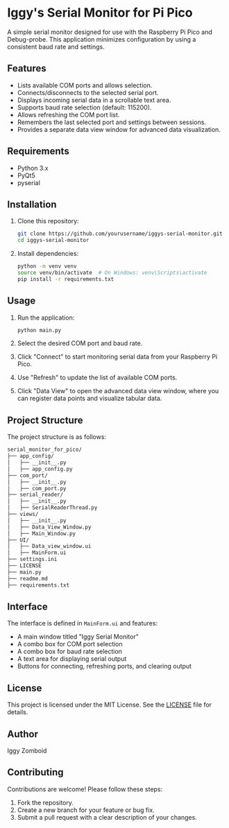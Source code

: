 # Iggy's Serial Monitor for Pi Pico

A simple serial monitor designed for use with the Raspberry Pi Pico and Debug-probe. This application minimizes configuration by using a consistent baud rate and settings.

## Features

- Lists available COM ports and allows selection.
- Connects/disconnects to the selected serial port.
- Displays incoming serial data in a scrollable text area.
- Supports baud rate selection (default: 115200).
- Allows refreshing the COM port list.
- Remembers the last selected port and settings between sessions.
- Provides a separate data view window for advanced data visualization.

## Requirements

- Python 3.x
- PyQt5
- pyserial

## Installation

1. Clone this repository:

    ```sh
    git clone https://github.com/yourusername/iggys-serial-monitor.git
    cd iggys-serial-monitor
    ```

2. Install dependencies:

    ```sh
    python -m venv venv
    source venv/bin/activate  # On Windows: venv\Scripts\activate
    pip install -r requirements.txt
    ```

## Usage

1. Run the application:

    ```sh
    python main.py
    ```

2. Select the desired COM port and baud rate.
3. Click "Connect" to start monitoring serial data from your Raspberry Pi Pico.
4. Use "Refresh" to update the list of available COM ports.
5. Click "Data View" to open the advanced data view window, where you can register data points and visualize tabular data.

## Project Structure

The project structure is as follows:

```md
serial_monitor_for_pico/
├── app_config/
│   ├── __init__.py
│   ├── app_config.py
├── com_port/
│   ├── __init__.py
│   ├── com_port.py
├── serial_reader/
│   ├── __init__.py
│   ├── SerialReaderThread.py
├── views/
│   ├── __init__.py
│   ├── Data_View_Window.py
│   ├── Main_Window.py
├── UI/
│   ├── Data_view_window.ui
│   ├── MainForm.ui
├── settings.ini
├── LICENSE
├── main.py
├── readme.md
├── requirements.txt
```

## Interface

The interface is defined in `MainForm.ui` and features:

- A main window titled "Iggy Serial Monitor"
- A combo box for COM port selection
- A combo box for baud rate selection
- A text area for displaying serial output
- Buttons for connecting, refreshing ports, and clearing output

## License

This project is licensed under the MIT License. See the [LICENSE](LICENSE) file for details.

## Author

Iggy Zomboid

## Contributing

Contributions are welcome! Please follow these steps:
1. Fork the repository.
2. Create a new branch for your feature or bug fix.
3. Submit a pull request with a clear description of your changes.
